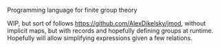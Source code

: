 Programming language for finite group theory

WIP, but sort of follows https://github.com/AlexDikelsky/jmod, without
implicit maps, but with records and hopefully defining groups
at runtime. Hopefully will allow
simplifying expressions given a few relations.
